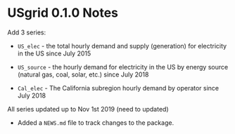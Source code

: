 # USgrid 0.1.0 Notes

Add 3 series:
* `US_elec`  - the total hourly demand and supply (generation) for electricity in the US since July 2015

* `US_source` - the hourly demand for electricity in the US by energy source (natural gas, coal, solar, etc.) since July 2018

* `Cal_elec` - The California subregion hourly demand by operator since July 2018

All series updated up to Nov 1st 2019 (need to updated)

* Added a `NEWS.md` file to track changes to the package.
